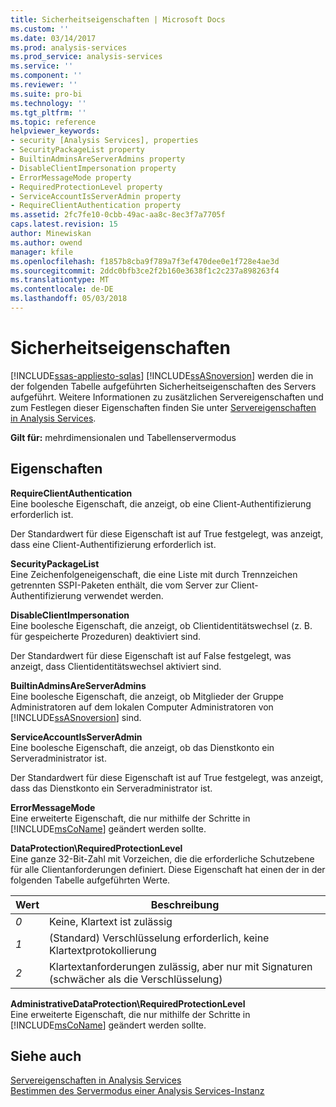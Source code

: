 ```yaml
---
title: Sicherheitseigenschaften | Microsoft Docs
ms.custom: ''
ms.date: 03/14/2017
ms.prod: analysis-services
ms.prod_service: analysis-services
ms.service: ''
ms.component: ''
ms.reviewer: ''
ms.suite: pro-bi
ms.technology: ''
ms.tgt_pltfrm: ''
ms.topic: reference
helpviewer_keywords:
- security [Analysis Services], properties
- SecurityPackageList property
- BuiltinAdminsAreServerAdmins property
- DisableClientImpersonation property
- ErrorMessageMode property
- RequiredProtectionLevel property
- ServiceAccountIsServerAdmin property
- RequireClientAuthentication property
ms.assetid: 2fc7fe10-0cbb-49ac-aa8c-8ec3f7a7705f
caps.latest.revision: 15
author: Minewiskan
ms.author: owend
manager: kfile
ms.openlocfilehash: f1857b8cba9f789a7f3ef470dee0e1f728e4ae3d
ms.sourcegitcommit: 2ddc0bfb3ce2f2b160e3638f1c2c237a898263f4
ms.translationtype: MT
ms.contentlocale: de-DE
ms.lasthandoff: 05/03/2018
---
```

# <a name="security-properties"></a>Sicherheitseigenschaften
[!INCLUDE[ssas-appliesto-sqlas](../../includes/ssas-appliesto-sqlas.md)]
  [!INCLUDE[ssASnoversion](../../includes/ssasnoversion-md.md)] werden die in der folgenden Tabelle aufgeführten Sicherheitseigenschaften des Servers aufgeführt. Weitere Informationen zu zusätzlichen Servereigenschaften und zum Festlegen dieser Eigenschaften finden Sie unter [Servereigenschaften in Analysis Services](../../analysis-services/server-properties/server-properties-in-analysis-services.md).  
  
 **Gilt für:** mehrdimensionalen und Tabellenservermodus  
  
## <a name="properties"></a>Eigenschaften  
 **RequireClientAuthentication**  
 Eine boolesche Eigenschaft, die anzeigt, ob eine Client-Authentifizierung erforderlich ist.  
  
 Der Standardwert für diese Eigenschaft ist auf True festgelegt, was anzeigt, dass eine Client-Authentifizierung erforderlich ist.  
  
 **SecurityPackageList**  
 Eine Zeichenfolgeneigenschaft, die eine Liste mit durch Trennzeichen getrennten SSPI-Paketen enthält, die vom Server zur Client-Authentifizierung verwendet werden.  
  
 **DisableClientImpersonation**  
 Eine boolesche Eigenschaft, die anzeigt, ob Clientidentitätswechsel (z. B. für gespeicherte Prozeduren) deaktiviert sind.  
  
 Der Standardwert für diese Eigenschaft ist auf False festgelegt, was anzeigt, dass Clientidentitätswechsel aktiviert sind.  
  
 **BuiltinAdminsAreServerAdmins**  
 Eine boolesche Eigenschaft, die anzeigt, ob Mitglieder der Gruppe Administratoren auf dem lokalen Computer Administratoren von [!INCLUDE[ssASnoversion](../../includes/ssasnoversion-md.md)] sind.  
  
 **ServiceAccountIsServerAdmin**  
 Eine boolesche Eigenschaft, die anzeigt, ob das Dienstkonto ein Serveradministrator ist.  
  
 Der Standardwert für diese Eigenschaft ist auf True festgelegt, was anzeigt, dass das Dienstkonto ein Serveradministrator ist.  
  
 **ErrorMessageMode**  
 Eine erweiterte Eigenschaft, die nur mithilfe der Schritte in [!INCLUDE[msCoName](../../includes/msconame-md.md)] geändert werden sollte.  
  
 **DataProtection\RequiredProtectionLevel**  
 Eine ganze 32-Bit-Zahl mit Vorzeichen, die die erforderliche Schutzebene für alle Clientanforderungen definiert. Diese Eigenschaft hat einen der in der folgenden Tabelle aufgeführten Werte.  
  
|Wert|Beschreibung|  
|-----------|-----------------|  
|*0*|Keine, Klartext ist zulässig|  
|*1*|(Standard) Verschlüsselung erforderlich, keine Klartextprotokollierung|  
|*2*|Klartextanforderungen zulässig, aber nur mit Signaturen (schwächer als die Verschlüsselung)|  
  
 **AdministrativeDataProtection\RequiredProtectionLevel**  
 Eine erweiterte Eigenschaft, die nur mithilfe der Schritte in [!INCLUDE[msCoName](../../includes/msconame-md.md)] geändert werden sollte.  
  
## <a name="see-also"></a>Siehe auch  
 [Servereigenschaften in Analysis Services](../../analysis-services/server-properties/server-properties-in-analysis-services.md)   
 [Bestimmen des Servermodus einer Analysis Services-Instanz](../../analysis-services/instances/determine-the-server-mode-of-an-analysis-services-instance.md)  
  
  
